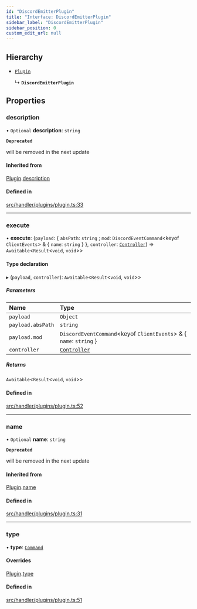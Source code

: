 ```yaml
---
id: "DiscordEmitterPlugin"
title: "Interface: DiscordEmitterPlugin"
sidebar_label: "DiscordEmitterPlugin"
sidebar_position: 0
custom_edit_url: null
---
```


## Hierarchy

- [`Plugin`](Plugin.md)

  ↳ **`DiscordEmitterPlugin`**

## Properties

### description

• `Optional` **description**: `string`

**`Deprecated`**

will be removed in the next update

#### Inherited from

[Plugin](Plugin.md).[description](Plugin.md#description)

#### Defined in

[src/handler/plugins/plugin.ts:33](https://github.com/sern-handler/handler/blob/eb2924c/src/handler/plugins/plugin.ts#L33)

___

### execute

• **execute**: (`payload`: { `absPath`: `string` ; `mod`: `DiscordEventCommand`<keyof `ClientEvents`\> & { `name`: `string`  }  }, `controller`: [`Controller`](Controller.md)) => `Awaitable`<`Result`<`void`, `void`\>\>

#### Type declaration

▸ (`payload`, `controller`): `Awaitable`<`Result`<`void`, `void`\>\>

##### Parameters

| Name | Type |
| :------ | :------ |
| `payload` | `Object` |
| `payload.absPath` | `string` |
| `payload.mod` | `DiscordEventCommand`<keyof `ClientEvents`\> & { `name`: `string`  } |
| `controller` | [`Controller`](Controller.md) |

##### Returns

`Awaitable`<`Result`<`void`, `void`\>\>

#### Defined in

[src/handler/plugins/plugin.ts:52](https://github.com/sern-handler/handler/blob/eb2924c/src/handler/plugins/plugin.ts#L52)

___

### name

• `Optional` **name**: `string`

**`Deprecated`**

will be removed in the next update

#### Inherited from

[Plugin](Plugin.md).[name](Plugin.md#name)

#### Defined in

[src/handler/plugins/plugin.ts:31](https://github.com/sern-handler/handler/blob/eb2924c/src/handler/plugins/plugin.ts#L31)

___

### type

• **type**: [`Command`](../enums/PluginType.md#command)

#### Overrides

[Plugin](Plugin.md).[type](Plugin.md#type)

#### Defined in

[src/handler/plugins/plugin.ts:51](https://github.com/sern-handler/handler/blob/eb2924c/src/handler/plugins/plugin.ts#L51)
